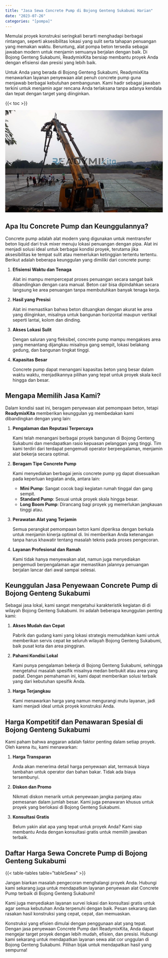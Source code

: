 ```yaml
---
title: "Jasa Sewa Concrete Pump di Bojong Genteng Sukabumi Harian"
date: "2023-07-26"
categories: "[pompa]"
---
```


Memulai proyek konstruksi seringkali berarti menghadapi berbagai rintangan, seperti aksesibilitas lokasi yang sulit serta tahapan penuangan yang memakan waktu. Beruntung, alat pompa beton tersedia sebagai jawaban modern untuk menjamin semuanya berjalan dengan baik. Di Bojong Genteng Sukabumi, ReadymixKita bersiap membantu proyek Anda dengan efisiensi dan presisi yang lebih baik.

Untuk Anda yang berada di Bojong Genteng Sukabumi, ReadymixKita menawarkan layanan penyewaan alat penuh concrete pump guna menjawab berbagai kebutuhan pembangunan. Kami hadir sebagai jawaban terkini untuk menjamin agar rencana Anda terlaksana tanpa adanya kendala dan tepat dengan target yang diinginkan.

{{< toc >}}

![Jasa Sewa Concrete Pump di Bojong Genteng Sukabumi Harian](/images/pompa/sewa-pompa-06.jpg)

## Apa Itu Concrete Pump dan Keunggulannya?

Concrete pump adalah alat modern yang digunakan untuk mentransfer beton liquid dari truk mixer menuju lokasi penuangan dengan pipa. Alat ini menjadi solusi ideal untuk berbagai kondisi proyek, terutama jika aksesibilitas ke tempat sulit atau memerlukan ketinggian tertentu tertentu. Berikut adalah beberapa keunggulan yang dimiliki dari concrete pump:

1. **Efisiensi Waktu dan Tenaga**

   Alat ini mampu mempercepat proses penuangan secara sangat baik dibandingkan dengan cara manual. Beton cair bisa dipindahkan secara langsung ke area penuangan tanpa membutuhkan banyak tenaga kerja.

2. **Hasil yang Presisi**

   Alat ini memastikan bahwa beton dituangkan dengan akurat ke area yang diinginkan, misalnya untuk bangunan horizontal maupun vertikal seperti lantai, kolom dan dinding.

3. **Akses Lokasi Sulit**

   Dengan saluran yang fleksibel, concrete pump mampu mengakses area yang menantang dijangkau misalnya gang sempit, lokasi belakang gedung, dan bangunan tingkat tinggi.

4. **Kapasitas Besar**

   Concrete pump dapat menangani kapasitas beton yang besar dalam waktu waktu, menjadikannya pilihan yang tepat untuk proyek skala kecil hingga dan besar.

## Mengapa Memilih Jasa Kami?

Dalam kondisi saat ini, beragam penyewaan alat pemompaan beton, tetapi **ReadymixKita** memberikan keunggulan yg membedakan kami dibandingkan dengan yang lain:

1. **Pengalaman dan Reputasi Terpercaya**

   Kami telah menangani berbagai proyek bangunan di Bojong Genteng Sukabumi dan mendapatkan rasio kepuasan pelanggan yang tinggi. Tim kami terdiri dari terdapat pengemudi operator berpengalaman, menjamin alat bekerja secara optimal.

2. **Beragam Tipe Concrete Pump**

   Kami menyediakan berbagai jenis concrete pump yg dapat disesuaikan pada keperluan kegiatan anda, antara lain:
   - **Mini Pump**: Sangat cocok bagi kegiatan rumah tinggal dan gang sempit.
   - **Standard Pump**: Sesuai untuk proyek skala hingga besar.
   - **Long Boom Pump**: Dirancang bagi proyek yg memerlukan jangkauan tinggi atau.

3. **Perawatan Alat yang Terjamin**

   Semua perangkat pemompaan beton kami diperiksa dengan berkala untuk menjamin kinerja optimal di. Ini memberikan Anda ketenangan tanpa harus khawatir tentang masalah teknis pada proses pengecoran.

4. **Layanan Profesional dan Ramah**

   Kami tidak hanya menyewakan alat, namun juga menyediakan pengemudi berpengalaman agar memastikan jalannya penuangan berjalan lancar dari awal sampai selesai.

## Keunggulan Jasa Penyewaan Concrete Pump di Bojong Genteng Sukabumi

Sebagai jasa lokal, kami sangat mengetahui karakteristik kegiatan di di wilayah Bojong Genteng Sukabumi. Ini adalah beberapa keunggulan penting kami:

1. **Akses Mudah dan Cepat**

   Pabrik dan gudang kami yang lokasi strategis memudahkan kami untuk memberikan servis cepat ke seluruh wilayah Bojong Genteng Sukabumi, baik pusat kota dan area pinggiran.

2. **Pahami Kondisi Lokal**

   Kami punya pengalaman bekerja di Bojong Genteng Sukabumi, sehingga mengetahui masalah spesifik misalnya medan berbukit atau area yang padat. Dengan pemahaman ini, kami dapat memberikan solusi terbaik yang dari kebutuhan spesifik Anda.

3. **Harga Terjangkau**

   Kami menawarkan harga yang namun mengurangi mutu layanan, jadi kami menjadi ideal untuk proyek konstruksi Anda.

## Harga Kompetitif dan Penawaran Spesial di Bojong Genteng Sukabumi

Kami paham bahwa anggaran adalah faktor penting dalam setiap proyek. Oleh karena itu, kami menawarkan:

1. **Harga Transparan**

   Anda akan menerima detail harga penyewaan alat, termasuk biaya tambahan untuk operator dan bahan bakar. Tidak ada biaya tersembunyi.

2. **Diskon dan Promo**

   Nikmati diskon menarik untuk penyewaan jangka panjang atau pemesanan dalam jumlah besar. Kami juga penawaran khusus untuk proyek yang berlokasi di Bojong Genteng Sukabumi.

3. **Konsultasi Gratis**

   Belum yakin alat apa yang tepat untuk proyek Anda? Kami siap membantu Anda dengan konsultasi gratis untuk memilih jawaban terbaik.

## Daftar Harga Sewa Concrete Pump di Bojong Genteng Sukabumi

{{< table-tables table="tableSewa" >}}

Jangan biarkan masalah pengecoran menghalangi proyek Anda. Hubungi kami sekarang juga untuk mendapatkan layanan penyewaan alat Concrete Pump terbaik di Bojong Genteng Sukabumi!

Kami juga menyediakan layanan survei lokasi dan konsultasi gratis untuk agar semua kebutuhan Anda terpenuhi dengan baik. Pesan sekarang dan rasakan hasil konstruksi yang cepat, cepat, dan memuaskan.

Konstruksi yang efisien dimulai dengan penggunaan alat yang tepat. Dengan jasa penyewaan Concrete Pump dari ReadymixKita, Anda dapat mengejar target proyek dengan lebih mudah, efisien, dan presisi. Hubungi kami sekarang untuk mendapatkan layanan sewa alat cor unggulan di Bojong Genteng Sukabumi. Pilihan bijak untuk mendapatkan hasil yang sempurna!